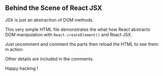 ## Behind the Scene of React JSX

JSX is just an abstraction of DOM methods. 

This very simple HTML file demonstrates the what how React abstracts DOM manipulation with ```React.createElement()``` and React JSX.

Just uncomment and comment the parts then reload the HTML to see them in action.

Other details are included in the comments.

Happy hacking !


